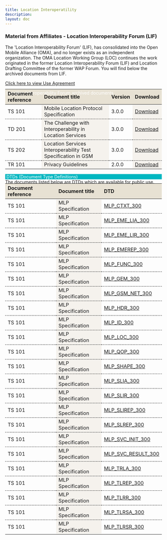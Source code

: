 ```yaml
---
title: Location Interoperatility
description:
layout: doc
---
```


### Material from Affiliates - Location Interoperability Forum (LIF)
        
The 'Location Interoperability Forum' (LIF), has consolidated into the Open Mobile Alliance (OMA), and no longer exists as an independent organization. The OMA Location Working Group (LOC) continues the work originated in the former Location Interoperability Forum (LIF) and Location Drafting Committee of the former WAP Forum. You will find below the archived documents from LIF.

<a target="_blank" href="http://openmobilealliance.org/about-oma/policies-and-terms-of-use/use-agreement/">Click here to view Use Agreement</a>

<div class="head">Location Interoperability Forum archived documents</div>
        <table>
            <thead>
                <tr>
                    <th>Document reference</th>
                    <th>Document title</th>
                    <th>Version</th>
                    <th>Download</th>
                </tr>
            </thead>
            <tbody>
                <tr>
                    <td>TS 101</td>
                    <td>Mobile Location Protocol Specification</td>
                    <td>3.0.0</td>
                    <td><a target="_blank" href="http://www.openmobilealliance.org/tech/affiliates/lif/LIF-TD-201-v3.0.0.zip" title="By Clicking here you accept the use agreement">Download</a></td>
                </tr>
                <tr>
                    <td>TD 201</td>
                    <td>The Challenge with Interoperability in Location Services</td>
                    <td>3.0.0</td>
                    <td><a target="_blank" href="http://www.openmobilealliance.org/tech/affiliates/lif/LIF-TD-201-v3.0.0.zip" title="By Clicking here you accept the use agreement">Download</a></td>
                </tr>
                <tr>
                    <td>TS 202</td>
                    <td>Location Services Interoperability Test Specification in GSM</td>
                    <td>3.0.0</td>
                    <td><a target="_blank" href="http://www.openmobilealliance.org/tech/affiliates/lif/LIF-TS-202-v3.0.0.zip" title="By Clicking here you accept the use agreement">Download</a></td>
                </tr>
                <tr>
                    <td>TR 101</td>
                    <td>Privacy Guidelines</td>
                    <td>2.0.0</td>
                    <td><a target="_blank" href="http://www.openmobilealliance.org/tech/affiliates/lif/lif-tr-101-v2.0.0.zip" title="By Clicking here you accept the use agreement">Download</a></td>
                </tr>
            </tbody>
        </table>
        <!--Location Interoperability Forum list ends-->
        <!--DTDs starts-->
        <div class="headSolo">DTDs (Document Type Definitions)</div>
        <div class="mb-14">The documents listed below are DTDs which are available for public use.</div>
        <!--DTDs ends-->
        <!--DTDs list starts-->
        <div class="head">DTDs</div>
        <table>
            <thead>
                <tr>
                    <th>Document reference</th>
                    <th>Document title</th>
                    <th>DTD</th>
                </tr>
            </thead>
            <tbody>
                <tr>
                    <td>TS 101</td>
                    <td>MLP Specification</td>
                    <td><a target="_blank" href="http://www.openmobilealliance.org/tech/affiliates/lif/MLP_CTXT_300_DTD.txt" title="By Clicking here you accept the use agreement">MLP_CTXT_300</a></td>
                </tr>
                <tr>
                    <td>TS 101</td>
                    <td>MLP Specification</td>
                    <td><a target="_blank" href="http://www.openmobilealliance.org/tech/affiliates/lif/MLP_EME_LIA_300_DTD.txt" title="By Clicking here you accept the use agreement">MLP_EME_LIA_300</a></td>
                </tr>
                <tr>
                    <td>TS 101</td>
                    <td>MLP Specification</td>
                    <td><a target="_blank" href="http://www.openmobilealliance.org/tech/affiliates/lif/MLP_EME_LIR_300_DTD.txt" title="By Clicking here you accept the use agreement">MLP_EME_LIR_300</a></td>
                </tr>
                <tr>
                    <td>TS 101</td>
                    <td>MLP Specification</td>
                    <td><a target="_blank" href="http://www.openmobilealliance.org/tech/affiliates/lif/MLP_EMEREP_300_DTD.txt" title="By Clicking here you accept the use agreement">MLP_EMEREP_300</a></td>
                </tr>
                <tr>
                    <td>TS 101</td>
                    <td>MLP Specification</td>
                    <td><a target="_blank" href="http://www.openmobilealliance.org/tech/affiliates/lif/MLP_FUNC_300_DTD.txt" title="By Clicking here you accept the use agreement">MLP_FUNC_300</a></td>
                </tr>
                <tr>
                    <td>TS 101</td>
                    <td>MLP Specification</td>
                    <td><a target="_blank" href="http://www.openmobilealliance.org/tech/affiliates/lif/MLP_GEM_300_DTD.txt" title="By Clicking here you accept the use agreement">MLP_GEM_300</a></td>
                </tr>
                <tr>
                    <td>TS 101</td>
                    <td>MLP Specification</td>
                    <td><a target="_blank" href="http://www.openmobilealliance.org/tech/affiliates/lif/MLP_GSM_NET_300_DTD.txt" title="By Clicking here you accept the use agreement">MLP_GSM_NET_300</a></td>
                </tr>
                <tr>
                    <td>TS 101</td>
                    <td>MLP Specification</td>
                    <td><a target="_blank" href="http://www.openmobilealliance.org/tech/affiliates/lif/MLP_HDR_300_DTD.txt" title="By Clicking here you accept the use agreement">MLP_HDR_300</a></td>
                </tr>
                <tr>
                    <td>TS 101</td>
                    <td>MLP Specification</td>
                    <td><a target="_blank" href="http://www.openmobilealliance.org/tech/affiliates/lif/MLP_ID_300_DTD.txt" title="By Clicking here you accept the use agreement">MLP_ID_300</a></td>
                </tr>
                <tr>
                    <td>TS 101</td>
                    <td>MLP Specification</td>
                    <td><a target="_blank" href="http://www.openmobilealliance.org/tech/affiliates/lif/MLP_LOC_300_DTD.txt" title="By Clicking here you accept the use agreement">MLP_LOC_300</a></td>
                </tr>
                <tr>
                    <td>TS 101</td>
                    <td>MLP Specification</td>
                    <td><a target="_blank" href="http://www.openmobilealliance.org/tech/affiliates/lif/MLP_QOP_300_DTD.txt" title="By Clicking here you accept the use agreement">MLP_QOP_300</a></td>
                </tr>
                <tr>
                    <td>TS 101</td>
                    <td>MLP Specification</td>
                    <td><a target="_blank" href="http://www.openmobilealliance.org/tech/affiliates/lif/MLP_SHAPE_300_DTD.txt" title="By Clicking here you accept the use agreement">MLP_SHAPE_300</a></td>
                </tr>
                <tr>
                    <td>TS 101</td>
                    <td>MLP Specification</td>
                    <td><a target="_blank" href="http://www.openmobilealliance.org/tech/affiliates/lif/MLP_SLIA_300_DTD.txt" title="By Clicking here you accept the use agreement">MLP_SLIA_300</a></td>
                </tr>
                <tr>
                    <td>TS 101</td>
                    <td>MLP Specification</td>
                    <td><a target="_blank" href="http://www.openmobilealliance.org/tech/affiliates/lif/MLP_SLIR_300_DTD.txt" title="By Clicking here you accept the use agreement">MLP_SLIR_300</a></td>
                </tr>
                <tr>
                    <td>TS 101</td>
                    <td>MLP Specification</td>
                    <td><a target="_blank" href="http://www.openmobilealliance.org/tech/affiliates/lif/MLP_SLIREP_300_DTD.txt" title="By Clicking here you accept the use agreement">MLP_SLIREP_300</a></td>
                </tr>
                <tr>
                    <td>TS 101</td>
                    <td>MLP Specification</td>
                    <td><a target="_blank" href="http://www.openmobilealliance.org/tech/affiliates/lif/MLP_SLREP_300_DTD.txt" title="By Clicking here you accept the use agreement">MLP_SLREP_300</a></td>
                </tr>
                <tr>
                    <td>TS 101</td>
                    <td>MLP Specification</td>
                    <td><a target="_blank" href="http://www.openmobilealliance.org/tech/affiliates/lif/MLP_SVC_INIT_300_DTD.txt" title="By Clicking here you accept the use agreement">MLP_SVC_INIT_300</a></td>
                </tr>
                <tr>
                    <td>TS 101</td>
                    <td>MLP Specification</td>
                    <td><a target="_blank" href="http://www.openmobilealliance.org/tech/affiliates/lif/MLP_SVC_RESULT_300_DTD.txt" title="By Clicking here you accept the use agreement">MLP_SVC_RESULT_300</a></td>
                </tr>
                <tr>
                    <td>TS 101</td>
                    <td>MLP Specification</td>
                    <td><a target="_blank" href="http://www.openmobilealliance.org/tech/affiliates/lif/MLP_TLRA_300_DTD.txt" title="By Clicking here you accept the use agreement">MLP_TRLA_300</a></td>
                </tr>
                <tr>
                    <td>TS 101</td>
                    <td>MLP Specification</td>
                    <td><a target="_blank" href="http://www.openmobilealliance.org/tech/affiliates/lif/MLP_TLREP_300_DTD.txt" title="By Clicking here you accept the use agreement">MLP_TLREP_300</a></td>
                </tr>
                <tr>
                    <td>TS 101</td>
                    <td>MLP Specification</td>
                    <td><a target="_blank" href="http://www.openmobilealliance.org/tech/affiliates/lif/MLP_TLRR_300_DTD.txt" title="By Clicking here you accept the use agreement">MLP_TLRR_300</a></td>
                </tr>
                <tr>
                    <td>TS 101</td>
                    <td>MLP Specification</td>
                    <td><a target="_blank" href="http://www.openmobilealliance.org/tech/affiliates/lif/MLP_TLRSA_300_DTD.txt" title="By Clicking here you accept the use agreement">MLP_TLRSA_300</a></td>
                </tr>
                <tr>
                    <td>TS 101</td>
                    <td>MLP Specification</td>
                    <td><a target="_blank" href="http://www.openmobilealliance.org/tech/affiliates/lif/MLP_TLRSR_300_DTD.txt" title="By Clicking here you accept the use agreement">MLP_TLRSR_300</a></td>
                </tr>
            </tbody>
        </table>
    </div>

<style scoped>
.light a {
    text-decoration: none;
    color: theme('colors.oma-blue.300');
}

.headSolo {
    background-color: #00B7C1;
    padding-left: 4px;
    color: white;
}

.head {
    background-color: #00B7C1;
    padding-left: 4px;
    margin-bottom: -37px;
    color: white;
}

th {
    background-color: #E7E1D3;
    text-align: left;
}

.dark th {
    color: black;
}

tr {
    border-bottom: 1px dashed black;
}

td {
    border-bottom: 1px dashed black;
}

.dark td:nth-child(odd){
    background-color: white;
    color: black;
}

td:nth-child(even) {
    background-color: #F5F2ED;
}

.dark td:nth-child(even) {
    color: black;
}
</style>
